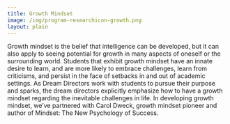 ```yaml
---
title: Growth Mindset
image: /img/program-researchicon-growth.png
layout: plain
---
```


Growth mindset is the belief that intelligence can be developed, but it can also apply to seeing potential for growth in many aspects of oneself or the surrounding world. Students that exhibit growth mindset have an innate desire to learn, and are more likely to embrace challenges, learn from criticisms, and persist in the face of setbacks in and out of academic settings. As Dream Directors work with students to pursue their purpose and sparks, the dream directors explicitly emphasize how to have a growth mindset regarding the inevitable challenges in life. In developing growth mindset, we’ve partnered with Carol Dweck, growth mindset pioneer and author of Mindset: The New Psychology of Success.